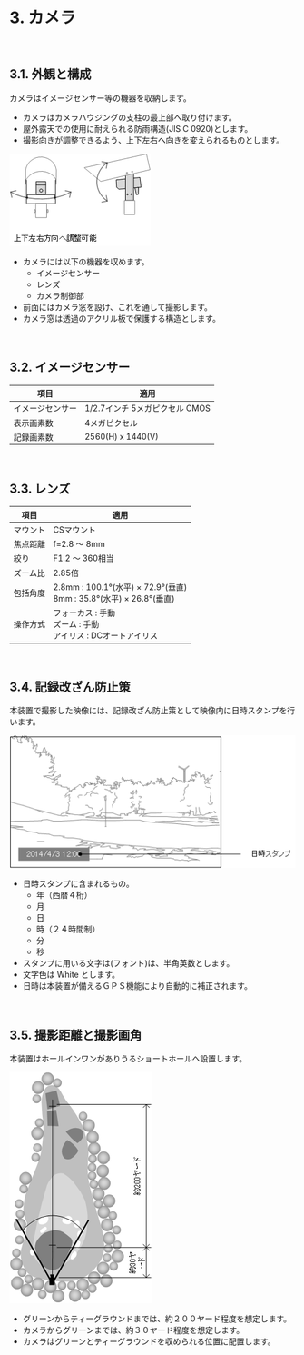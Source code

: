 # 3. カメラ

<br>

## 3.1. 外観と構成

カメラはイメージセンサー等の機器を収納します。
- カメラはカメラハウジングの支柱の最上部へ取り付けます。
- 屋外露天での使用に耐えられる防雨構造(JIS C 0920)とします。
- 撮影向きが調整できるよう、上下左右へ向きを変えられるものとします。

![](image/camera02.png)

- カメラには以下の機器を収めます。
    - イメージセンサー
    - レンズ
    - カメラ制御部
- 前面にはカメラ窓を設け、これを通して撮影します。
- カメラ窓は透過のアクリル板で保護する構造とします。

<br>

## 3.2. イメージセンサー

項目|適用
----|----
イメージセンサー|1/2.7インチ 5メガピクセル CMOS
表示画素数|4メガピクセル
記録画素数|2560(H) x 1440(V)

<br>

## 3.3. レンズ

項目|適用
----|----
マウント|CSマウント
焦点距離|f=2.8 ～ 8mm
絞り|F1.2 ～ 360相当
ズーム比|2.85倍
包括角度|2.8mm : 100.1°(水平) × 72.9°(垂直)<br>8mm : 35.8°(水平) × 26.8°(垂直)
操作方式|フォーカス : 手動<br>ズーム : 手動<br>アイリス : DCオートアイリス

<br>

## 3.4. 記録改ざん防止策

本装置で撮影した映像には、記録改ざん防止策として映像内に日時スタンプを行います。

![](image/camera05.png)

- 日時スタンプに含まれるもの。
    - 年（西暦４桁）
    - 月
    - 日
    - 時（２４時間制）
    - 分
    - 秒
- スタンプに用いる文字は(フォント)は、半角英数とします。
- 文字色は White とします。
- 日時は本装置が備えるＧＰＳ機能により自動的に補正されます。

<br>

## 3.5. 撮影距離と撮影画角

本装置はホールインワンがありうるショートホールへ設置します。

![](image/camera06.png)

- グリーンからティーグラウンドまでは、約２００ヤード程度を想定します。
- カメラからグリーンまでは、約３０ヤード程度を想定します。
- カメラはグリーンとティーグラウンドを収められる位置に配置します。

<br>

